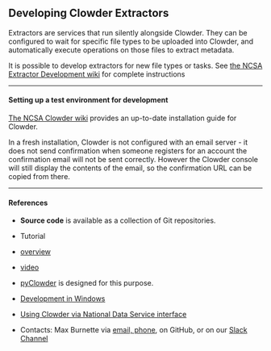 ## Developing Clowder Extractors

Extractors are services that run silently alongside Clowder. They can be configured to wait for specific file types to be uploaded into Clowder, and automatically execute operations on those files to extract metadata.

It is possible to develop extractors for new file types or tasks. See [the NCSA Extractor Development wiki](https://opensource.ncsa.illinois.edu/confluence/display/CATS/Extractors) for complete instructions



_______________
#### Setting up a test environment for development



 [The NCSA Clowder wiki](https://opensource.ncsa.illinois.edu/confluence/display/CATS/Administrators) provides an up-to-date installation guide for Clowder.



In a fresh installation, Clowder is not configured with an email server - it does not send confirmation when someone registers for an account the confirmation email will not be sent correctly. However the Clowder console will still display the contents of the email, so the confirmation URL can be copied from there.



_______________________

#### References

* **Source code** is available as a collection of Git repositories.
* Tutorial
 * [overview](https://opensource.ncsa.illinois.edu/confluence/display/CATS/Extractors)
 * [video](https://www.youtube.com/embed/lP3vqh6HLG4)
* [pyClowder](https://opensource.ncsa.illinois.edu/bitbucket/projects/CATS/repos/pyclowder/browse) is designed for this purpose.
* [Development in Windows](https://opensource.ncsa.illinois.edu/confluence/display/CATS/Deploying+Windows+Extractors)
* [Using Clowder via National Data Service interface](https://www.youtube.com/embed/dCNYEl3ld0s)

* Contacts: Max Burnette via [email, phone](http://www.ncsa.illinois.edu/assets/php/directory/contact.php?contact=mburnet2), on GitHub, or on our [Slack Channel](https://terra-ref.slack.com/)

